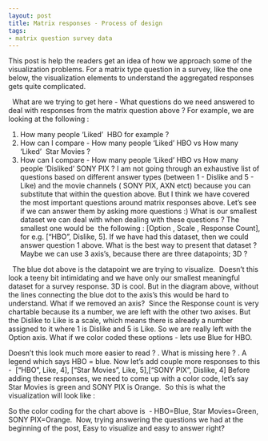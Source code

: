 ```yaml
--- 
layout: post
title: Matrix responses - Process of design
tags: 
- matrix question survey data
---
```

This post is help the readers get an idea of how we approach some of the visualization problems.
For a matrix type question in a survey, like the one below, the visualization elements to understand the aggregated responses gets quite complicated.



 
What are we trying to get here - What questions do we need answered to deal with responses from the matrix question above ?
For example, we are looking at the following :
1. How many people ‘Liked’  HBO for example ?
2. How can I compare - How many people ‘Liked’ HBO vs How many ‘Liked’  Star Movies ?
3. How can I compare - How many people ‘Liked’ HBO vs How many people ‘Disliked’ SONY PIX ?
I am not going through an exhaustive list of questions based on different answer types (between 1 - Dislike and 5 - Like) and the movie channels ( SONY PIX, AXN etct) because you can substitute that within the question above.
But I think we have covered the most important questions around matrix responses above.
Let’s see if we can answer them by asking more questions :)
What is our smallest dataset we can deal with when dealing with these questions ?
The smallest one would be  the following : [Option , Scale , Response Count], for e.g. [“HBO”, Dislike, 5]. If we have had this dataset, then we could answer question 1 above.
What is the best way to present that dataset ?
Maybe we can use 3 axis’s, because there are three datapoints; 3D ?


 
The blue dot above is the datapoint we are trying to visualize.  Doesn’t this look a teeny bit intimidating and we have only our smallest meaningful dataset for a survey response.
3D is cool. But in the diagram above, without the lines connecting the blue dot to the axis’s this would be hard to understand.
What if we removed an axis?  Since the Response count is very chartable because its a number, we are left with the other two axises. But the Dislike to Like is a scale, which means there is already a number assigned to it where 1 is Dislike and 5 is Like. So we are really left with the Option axis.
What if we color coded these options - lets use Blue for HBO.



Doesn’t this look much more easier to read ? . What is missing here ? . A legend which says HBO = blue.
Now let’s add couple more responses to this -  [“HBO”, Like, 4], [“Star Movies”, Like, 5],[“SONY PIX”, Dislike, 4]
Before adding these responses, we need to come up with a color code, let’s say Star Movies is green and SONY PIX is Orange.  So this is what the visualization will look like :

So the color coding for the chart above is  - HBO=Blue, Star Movies=Green, SONY PIX=Orange. 
Now, trying answering the questions we had at the beginning of the post, Easy to visualize and easy to answer right?
